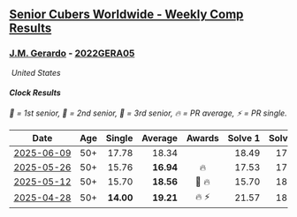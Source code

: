 <style>table {white-space: nowrap;}</style>
<link rel="stylesheet" type="text/css" href="/scw-comp/css/flags.css" />

## [Senior Cubers Worldwide - Weekly Comp Results](/scw-comp/results/)
### [J.M. Gerardo](README.md) - [2022GERA05](https://www.worldcubeassociation.org/persons/2022GERA05?event=clock)

<i class="flag flag-US" />&nbsp;United States

#### Clock Results

<span style="white-space: nowrap;">🥇 = 1st senior</span>, <span style="white-space: nowrap;">🥈 = 2nd senior</span>, <span style="white-space: nowrap;">🥉 = 3rd senior</span>, <span style="white-space: nowrap;">🔥 = PR average</span>, <span style="white-space: nowrap;">⚡ = PR single</span>.

| Date | Age | Single | Average | Awards | Solve 1 | Solve 2 | Solve 3 | Solve 4 | Solve 5 | Video |
| :--: | :--: | --: | --: | :--: | --: | --: | --: | --: | --: | :-- |
| [2025-06-09](../../results/2025-06-09/clock.md) | 50+ | 17.78 | 18.34 |  | 18.49 | 17.78 | 38.47 | 18.20 | 18.34 | [Desktop](https://www.facebook.com/events/1216240666866597/permalink/1223203616170302) / [Mobile](https://m.facebook.com/events/1216240666866597?view=permalink&id=1223203616170302) |
| [2025-05-26](../../results/2025-05-26/clock.md) | 50+ | 15.76 | **16.94** | 🔥 | 17.53 | 17.76 | 15.76 | 16.24 | 17.06 | [Desktop](https://www.facebook.com/events/731157299363008/permalink/739060605239344) / [Mobile](https://m.facebook.com/events/731157299363008?view=permalink&id=739060605239344) |
| [2025-05-12](../../results/2025-05-12/clock.md) | 50+ | 15.70 | **18.56** | 🥉 🔥 | 15.70 | 18.29 | 19.13 | DNF | 18.25 | [Desktop](https://www.facebook.com/events/1452696462562084/permalink/1462469328251464) / [Mobile](https://m.facebook.com/events/1452696462562084?view=permalink&id=1462469328251464) |
| [2025-04-28](../../results/2025-04-28/clock.md) | 50+ | **14.00** | **19.21** | 🔥 ⚡ | 21.57 | 18.03 | 19.40 | 20.19 | **14.00** | [Desktop](https://www.facebook.com/events/652906761064641/permalink/663301193358531) / [Mobile](https://m.facebook.com/events/652906761064641?view=permalink&id=663301193358531) |


<!-- Global site tag (gtag.js) - Google Analytics -->
<script async src="https://www.googletagmanager.com/gtag/js?id=UA-86348435-3"></script>
<script>window.dataLayer = window.dataLayer || []; function gtag() {dataLayer.push(arguments);} gtag('js', new Date()); gtag('config', 'UA-86348435-3');</script>
